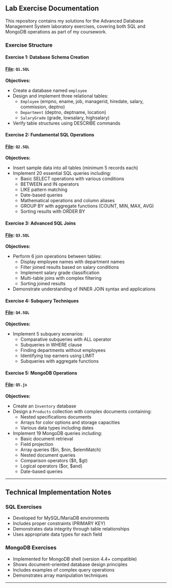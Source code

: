 ## Lab Exercise Documentation

This repository contains my solutions for the Advanced Database Management System laboratory exercises, covering both SQL and MongoDB operations as part of my coursework.

### Exercise Structure

#### **Exercise 1: Database Schema Creation**  
#### **[File](./Q1.SQL):** `Q1.SQL`  
**Objectives:**
- Create a database named `employee`
- Design and implement three relational tables:
  - `Employee` (empno, ename, job, managerid, hiredate, salary, commission, deptno)
  - `Department` (deptno, deptname, location)
  - `SalaryGrade` (grade, lowsalary, highsalary)
- Verify table structures using DESCRIBE commands

#### **Exercise 2: Fundamental SQL Operations**  
#### **[File](./Q2.SQL):** `Q2.SQL`  
**Objectives:**
- Insert sample data into all tables (minimum 5 records each)
- Implement 20 essential SQL queries including:
  - Basic SELECT operations with various conditions
  - BETWEEN and IN operators
  - LIKE pattern matching
  - Date-based queries
  - Mathematical operations and column aliases
  - GROUP BY with aggregate functions (COUNT, MIN, MAX, AVG)
  - Sorting results with ORDER BY

#### **Exercise 3: Advanced SQL Joins**  
#### **[File](./Q3.SQL):** `Q3.SQL`  
**Objectives:**
- Perform 6 join operations between tables:
  - Display employee names with department names
  - Filter joined results based on salary conditions
  - Implement salary grade classification
  - Multi-table joins with complex filtering
  - Sorting joined results
- Demonstrate understanding of INNER JOIN syntax and applications

#### **Exercise 4: Subquery Techniques**  
#### **[File](./Q4.SQL):** `Q4.SQL`  
**Objectives:**
- Implement 5 subquery scenarios:
  - Comparative subqueries with ALL operator
  - Subqueries in WHERE clause
  - Finding departments without employees
  - Identifying top earners using LIMIT
  - Subqueries with aggregate functions

#### **Exercise 5: MongoDB Operations**  
#### **[File](./Q5.JS):** `Q5.js`  
**Objectives:**
- Create an `Inventory` database
- Design a `Products` collection with complex documents containing:
  - Nested specifications documents
  - Arrays for color options and storage capacities
  - Various data types including dates
- Implement 19 MongoDB queries including:
  - Basic document retrieval
  - Field projection
  - Array queries ($in, $nin, $elemMatch)
  - Nested document queries
  - Comparison operators ($lt, $gt)
  - Logical operators ($or, $and)
  - Date-based queries

---

## Technical Implementation Notes

### SQL Exercises
- Developed for MySQL/MariaDB environments
- Includes proper constraints (PRIMARY KEY)
- Demonstrates data integrity through table relationships
- Uses appropriate data types for each field

### MongoDB Exercises
- Implemented for MongoDB shell (version 4.4+ compatible)
- Shows document-oriented database design principles
- Includes examples of complex query operations
- Demonstrates array manipulation techniques

---

